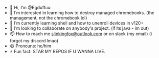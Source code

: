 - 👋 Hi, I’m @Egduffuu
- 👀 I’m interested in learning how to destroy managed chromebooks. (the management, not the chromebook lol)
- 🌱 I’m currently learning shell and how to unenroll devices in v120+
- 💞️ I’m looking to collaborate on anybody's project. (if its java - im out)
- 📫 How to reach me slinkingfox@outlook.com or on slack (my email) (i forgot my discord lmao)
- 😄 Pronouns: he/him
- ⚡ Fun fact: STAR MY REPOS IF U WANNA LIVE.

<!---
Egduffuu/Egduffuu is a ✨ special ✨ repository because its `README.md` (this file) appears on your GitHub profile.
You can click the Preview link to take a look at your changes.
--->
